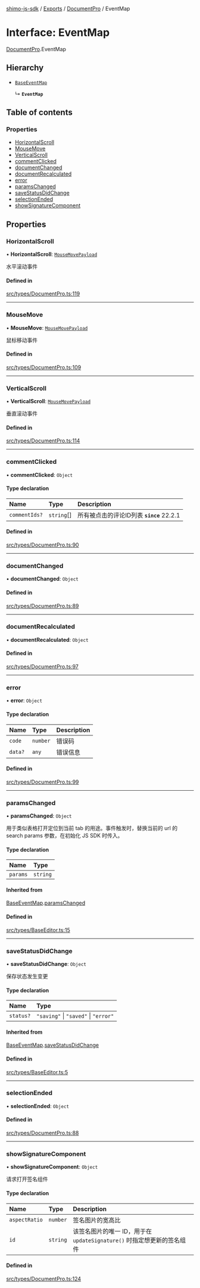 [shimo-js-sdk](../README.md) / [Exports](../modules.md) / [DocumentPro](../modules/DocumentPro.md) / EventMap

# Interface: EventMap

[DocumentPro](../modules/DocumentPro.md).EventMap

## Hierarchy

- [`BaseEventMap`](BaseEventMap.md)

  ↳ **`EventMap`**

## Table of contents

### Properties

- [HorizontalScroll](DocumentPro.EventMap.md#horizontalscroll)
- [MouseMove](DocumentPro.EventMap.md#mousemove)
- [VerticalScroll](DocumentPro.EventMap.md#verticalscroll)
- [commentClicked](DocumentPro.EventMap.md#commentclicked)
- [documentChanged](DocumentPro.EventMap.md#documentchanged)
- [documentRecalculated](DocumentPro.EventMap.md#documentrecalculated)
- [error](DocumentPro.EventMap.md#error)
- [paramsChanged](DocumentPro.EventMap.md#paramschanged)
- [saveStatusDidChange](DocumentPro.EventMap.md#savestatusdidchange)
- [selectionEnded](DocumentPro.EventMap.md#selectionended)
- [showSignatureComponent](DocumentPro.EventMap.md#showsignaturecomponent)

## Properties

### HorizontalScroll

• **HorizontalScroll**: [`MouseMovePayload`](MouseMovePayload.md)

水平滚动事件

#### Defined in

[src/types/DocumentPro.ts:119](https://github.com/shimohq/shimo-js-sdk/blob/9325ba5/src/types/DocumentPro.ts#L119)

___

### MouseMove

• **MouseMove**: [`MouseMovePayload`](MouseMovePayload.md)

鼠标移动事件

#### Defined in

[src/types/DocumentPro.ts:109](https://github.com/shimohq/shimo-js-sdk/blob/9325ba5/src/types/DocumentPro.ts#L109)

___

### VerticalScroll

• **VerticalScroll**: [`MouseMovePayload`](MouseMovePayload.md)

垂直滚动事件

#### Defined in

[src/types/DocumentPro.ts:114](https://github.com/shimohq/shimo-js-sdk/blob/9325ba5/src/types/DocumentPro.ts#L114)

___

### commentClicked

• **commentClicked**: `Object`

#### Type declaration

| Name | Type | Description |
| :------ | :------ | :------ |
| `commentIds?` | `string`[] | 所有被点击的评论ID列表  **`since`** 22.2.1 |

#### Defined in

[src/types/DocumentPro.ts:90](https://github.com/shimohq/shimo-js-sdk/blob/9325ba5/src/types/DocumentPro.ts#L90)

___

### documentChanged

• **documentChanged**: `Object`

#### Defined in

[src/types/DocumentPro.ts:89](https://github.com/shimohq/shimo-js-sdk/blob/9325ba5/src/types/DocumentPro.ts#L89)

___

### documentRecalculated

• **documentRecalculated**: `Object`

#### Defined in

[src/types/DocumentPro.ts:97](https://github.com/shimohq/shimo-js-sdk/blob/9325ba5/src/types/DocumentPro.ts#L97)

___

### error

• **error**: `Object`

#### Type declaration

| Name | Type | Description |
| :------ | :------ | :------ |
| `code` | `number` | 错误码 |
| `data?` | `any` | 错误信息 |

#### Defined in

[src/types/DocumentPro.ts:99](https://github.com/shimohq/shimo-js-sdk/blob/9325ba5/src/types/DocumentPro.ts#L99)

___

### paramsChanged

• **paramsChanged**: `Object`

用于类似表格打开定位到当前 tab 的用途。事件触发时，替换当前的 url 的 search params 参数，在初始化 JS SDK 时传入。

#### Type declaration

| Name | Type |
| :------ | :------ |
| `params` | `string` |

#### Inherited from

[BaseEventMap](BaseEventMap.md).[paramsChanged](BaseEventMap.md#paramschanged)

#### Defined in

[src/types/BaseEditor.ts:15](https://github.com/shimohq/shimo-js-sdk/blob/9325ba5/src/types/BaseEditor.ts#L15)

___

### saveStatusDidChange

• **saveStatusDidChange**: `Object`

保存状态发生变更

#### Type declaration

| Name | Type |
| :------ | :------ |
| `status?` | ``"saving"`` \| ``"saved"`` \| ``"error"`` |

#### Inherited from

[BaseEventMap](BaseEventMap.md).[saveStatusDidChange](BaseEventMap.md#savestatusdidchange)

#### Defined in

[src/types/BaseEditor.ts:5](https://github.com/shimohq/shimo-js-sdk/blob/9325ba5/src/types/BaseEditor.ts#L5)

___

### selectionEnded

• **selectionEnded**: `Object`

#### Defined in

[src/types/DocumentPro.ts:88](https://github.com/shimohq/shimo-js-sdk/blob/9325ba5/src/types/DocumentPro.ts#L88)

___

### showSignatureComponent

• **showSignatureComponent**: `Object`

请求打开签名组件

#### Type declaration

| Name | Type | Description |
| :------ | :------ | :------ |
| `aspectRatio` | `number` | 签名图片的宽高比 |
| `id` | `string` | 该签名图片的唯一 ID，用于在 `updateSignature()` 时指定想更新的签名组件 |

#### Defined in

[src/types/DocumentPro.ts:124](https://github.com/shimohq/shimo-js-sdk/blob/9325ba5/src/types/DocumentPro.ts#L124)
